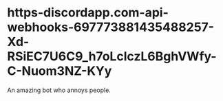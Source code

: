 # https-discordapp.com-api-webhooks-697773881435488257-Xd-RSiEC7U6C9_h7oLclczL6BghVWfy-C-Nuom3NZ-KYy
An amazing bot who annoys people.

